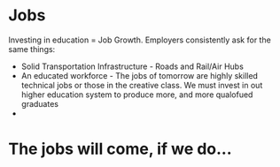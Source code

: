 # Jobs

Investing in education = Job Growth. Employers consistently ask for the same things:
* Solid Transportation Infrastructure - Roads and Rail/Air Hubs
* An educated workforce - The jobs of tomorrow are highly skilled technical jobs or those in the creative class. We must invest in out higher education system to produce more, and more qualofued graduates
*  

# The jobs will come, if we do...
